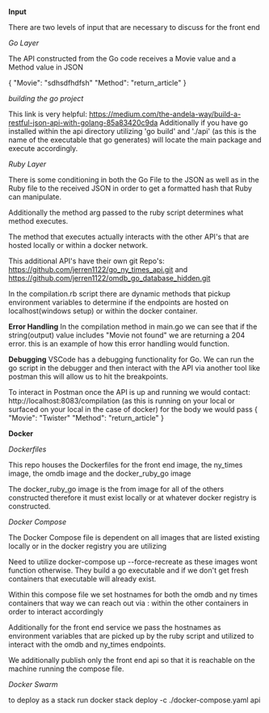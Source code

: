 **Input**

There are two levels of input that are necessary to discuss for the front end

*Go Layer* 

The API constructed from the Go code receives a Movie value and a Method value in JSON

{
"Movie": "sdhsdfhdfsh" 
"Method": "return_article"
}

*building the go project*

This link is very helpful: https://medium.com/the-andela-way/build-a-restful-json-api-with-golang-85a83420c9da
Additionally if you have go installed 
within the api directory utilizing 'go build' and './api' (as this is the name of the executable that go generates) will locate the main package and execute accordingly. 

*Ruby Layer* 

There is some conditioning in both the Go File to the JSON as well as in the Ruby file to the received JSON in order to get a
formatted hash that Ruby can manipulate. 

Additionally the method arg passed to the ruby script determines what method executes. 

The method that executes actually interacts with the other API's that are hosted locally or within a docker network. 

This additional API's have their own git Repo's: https://github.com/jerren1122/go_ny_times_api.git and https://github.com/jerren1122/omdb_go_database_hidden.git

In the compilation.rb script there are dynamic methods that pickup environment variables to determine if the endpoints are hosted on localhost(windows setup) or within the docker container. 

**Error Handling**
In the compilation method in main.go we can see that if the string(output) value includes "Movie not found" we are returning a 204 error. this is an example of how this error handling would function. 

**Debugging**
VSCode has a debugging functionality for Go. We can run the go script in the debugger and then interact with the API via another tool like postman this will allow us to hit the breakpoints. 

To interact in Postman once the API is up and running we would contact: 
http://localhost:8083/compilation (as this is running on your local or surfaced on your local in the case of docker)
for the body we would pass {
                           "Movie": "Twister" 
                           "Method": "return_article"
                           }
                           
**Docker**

*Dockerfiles* 

This repo houses the Dockerfiles for the front end image, the ny_times image, the omdb image and
the docker_ruby_go image

The docker_ruby_go image is the from image for all of the others constructed therefore it must exist locally or at whatever docker registry is constructed.  

*Docker Compose*

The Docker Compose file is dependent on all images that are listed existing locally or in the docker registry you are utilizing

Need to utilize docker-compose up --force-recreate as these images wont function otherwise. They build a go executable and if we don't get fresh containers that executable will 
already exist. 

Within this compose file we set hostnames for both the omdb and ny times containers that way we can reach out via <hostname>:<port> within the other containers in order to interact accordingly

Additionally for the front end service we pass the hostnames as environment variables that are picked up by the ruby script and utilized to interact with the omdb and ny_times endpoints. 

We additionally publish only the front end api so that it is reachable on the machine running the compose file. 

*Docker Swarm*  

to deploy as a stack run docker stack deploy -c ./docker-compose.yaml api

